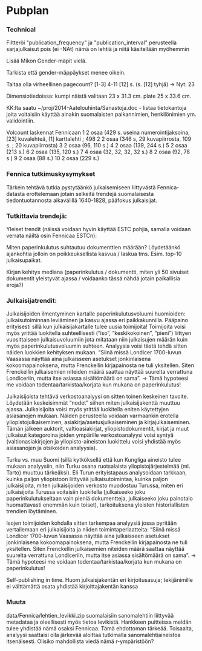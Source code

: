 Pubplan
==========

### Technical

Filtteröi "publication_frequency" ja "publication_interval"
perusteella sarjajulkaisut pois (ei -NAt) nämä on lehtiä ja niitä
käsitellään myöhemmin

Lisää Mikon Gender-mäpit vielä.

Tarkista että gender-mäppäykset menee oikein. 

Taitaa olla virheellinen pagecount?
[1-3] 4-11 [12] s. (s. [12] tyhjä)
-> Nyt: 23

Dimensiotiedoissa: kumpi näistä valitaan
23 x 31.3 cm. plate 25 x 33.6 cm. 

KK:lta saatu ~/proj/2014-Aatelouhinta/Sanastoja.doc - listaa
tietokantoja joita voitaisiin käyttää ainakin suomalaisten
paikannimien, henkilönimien ym. validointiin.

Volcount laskennat Fennicaan
1  2 osaa (429 s. useina numerointijaksoina, [23] kuvalehteä, [1] karttalehti ; 498
2                       2 osaa (346 s, 29 kuvapiirrosta, 109 s. ; 20 kuvapiirrosta)
3                                                               2 osaa (96, 110 s.)
4                                                              2 osaa (139, 244 s.)
5                                                                   2 osaa (213 s.)
6                                                              2 osaa (135, 120 s.)
7                                                        4 osaa (32, 32, 32, 32 s.)
8                                                                2 osaa (92, 78 s.)
9                                                                    2 osaa (88 s.)
10                                                                  2 osaa (229 s.)


### Fennica tutkimuskysymykset

Tärkein tehtävä tutkia pystytäänkö julkaisemiseen liittyvästä Fennica-datasta erottelemaan jotain selkeitä trendejä suomalaisesta tiedontuotannosta aikavälillä 1640-1828, pääfokus julkaisijat.

 
### Tutkittavia trendejä:

 Yleiset trendit (näissä voidaan hyvin käyttää ESTC pohjia, samalla
voidaan verrata näiltä osin Fennicaa ESTCn):
 
Miten paperinkulutus suhtautuu dokumenttien määrään? Löydetäänkö
ajankohtia jolloin on poikkeuksellista kasvua / laskua
tms. Esim. top-10 julkaisupaikat.


Kirjan kehitys mediana (paperinkulutus / dokumentti, miten yli 50
sivuiset dokumentit yleistyvät ajassa / voidaanko tässä nähdä jotain
paikallisia eroja?)


### Julkaisijatrendit:


Julkaisijoiden ilmentyminen kartalle paperinkulutusvoluumi huomioiden: julkaisutoiminnan leviäminen ja kasvu ajassa eri paikkakunnilla. Pääpaino erityisesti sillä kun julkaisijakartalle tulee uusia toimijoita! Toimijoita voisi myös yrittää luokitella suhteellisesti (“iso”, “keskikokoinen”, “pieni”) liittyen vuosittaiseen julkaisuvoluumiin jota mitataan niin julkaisujen määrän kuin myös paperinkulutusvoluumin suhteen. Analyysia voisi tästä tehdä sitten näiden luokkien kehityksen mukaan. “Siinä missä Londicer 1700-luvun Vaasassa näyttää aina julkaisseen asetukset jonkinlaisena kokoomapainoksena, mutta Frenckellin kirjapainosta ne tuli yksitellen. Siten Frenckellin julkaisemien niteiden määrä saattaa näyttää suurelta verrattuna Londiceriin, mutta itse asiassa sisältömäärä on sama”. → Tämä hypoteesi me voidaan todentaa/tarkistaa/korjata kun mukana on paperinkulutus!


Julkaisijoista tehtävä verkostoanalyysi on sitten toinen keskeinen tavoite. Löydetään keskeisimmät “nodet” siihen miten julkaisijakenttä muuttuu ajassa. Julkaisijoita voisi myös yrittää luokitella eniten käytettyjen asiasanojen mukaan. Näiden perusteella voidaan varmaankin erotella yliopistojulkaiseminen, asiakirja/asetusjulkaiseminen ja kirjajulkaiseminen. Tämän jälkeen auktorit, valtioasiakirjat, yliopistodokumentit, kirjat ja muut julkaisut kategoroina joiden ympärille verkostoanalyysi voisi syntyä (valtionasiakirjojen ja yliopisto-aineiston luokittelu voisi yhdistää myös asiasanojen ja otsikoiden analyysia).

 
Turku vs. muu Suomi (sillä kytköksellä että kun Kungliga aineisto tulee mukaan analyysiin, niin Turku osana ruotsalaista yliopistojärjestelmää (ml. Tarto) muuttuu tärkeäksi). Eli Turun erityistapaus analysoidaan tarkkaan, kuinka paljon yliopistoon liittyvää julkaisutoimintaa, kuinka paljon julkaisijoita, miten julkaisijoiden verkosto muodostuu Turussa, miten eri julkaisijoita Turussa voitaisiin luokitella (julkaiseeko joku paperinkulutukseltaan vain pieniä dokumentteja, julkaiseeko joku painotalo huomattavasti enemmän kuin toiset), tarkoituksena yleisten historiallisten trendien löytäminen.

 
Isojen toimijoiden kohdalla sitten tarkempaa analyysiä jossa pyritään vertailemaan eri julkaisijoita ja niiden toimintaperiaatteita: “Siinä missä Londicer 1700-luvun Vaasassa näyttää aina julkaisseen asetukset jonkinlaisena kokoomapainoksena, mutta Frenckellin kirjapainosta ne tuli yksitellen. Siten Frenckellin julkaisemien niteiden määrä saattaa näyttää suurelta verrattuna Londiceriin, mutta itse asiassa sisältömäärä on sama”. → Tämä hypoteesi me voidaan todentaa/tarkistaa/korjata kun mukana on paperinkulutus!

 
Self-publishing in time. Huom julkaisjakentän eri kirjoitusasuja; tekijänimille ei välttämättä osata yhdistää kirjoittajakentän kanssa



### Muuta

data/Fennica/lehtien_levikki.zip suomalaisiin sanomalehtiin liittyvää metadataa ja oleellisesti myös tietoa levikistä. Hankkeen puitteissa meidän tulee yhdistää nämä osaksi Fennicaa. Tämä ehdottoman tärkeää. Toisaalta, analyysi saattaisi olla järkevää aloittaa tutkimalla sanomalehtiaineistoa itsenäisesti. Olisiko mahdollista viedä nämä r-ympäristöön?










